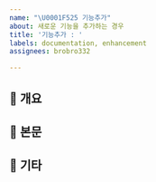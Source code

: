 ```yaml
---
name: "\U0001F525 기능추가"
about: 새로운 기능을 추가하는 경우
title: '기능추가 : '
labels: documentation, enhancement
assignees: brobro332

---
```


## 🎈 개요

## 📑 본문

## 🚀 기타

